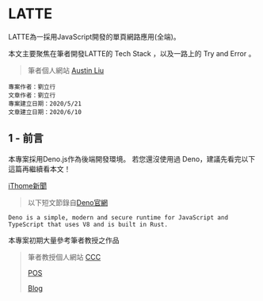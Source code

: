 # LATTE

LATTE為一採用JavaScript開發的單頁網路應用(全端)。

本文主要聚焦在筆者開發LATTE的 Tech Stack ，以及一路上的 Try and Error 。

>筆者個人網站 [Austin Liu](https://austin362667.github.io/)
```
專案作者：劉立行 
文章作者：劉立行 
專案建立日期：2020/5/21
文章建立日期：2020/6/10
```

## 1 - 前言

本專案採用Deno.js作為後端開發環境。
若您還沒使用過 Deno，建議先看完以下這篇再繼續看本文！

[iThome新聞](https://www.ithome.com.tw/news/137613)

>以下短文節錄自[Deno官網](https://deno.land/)
```
Deno is a simple, modern and secure runtime for JavaScript and TypeScript that uses V8 and is built in Rust.
```

本專案初期大量參考筆者教授之作品

>筆者教授個人網站 [CCC](https://misavo.com/blog/Home)
>
>[POS](https://github.com/ccc-js/pos)
>
>[Blog](https://github.com/ccc-js/blog6)
